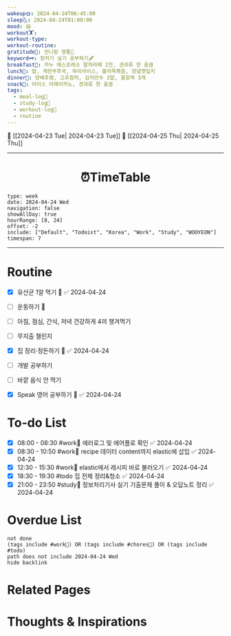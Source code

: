 ```yaml
---
wakeup🌞: 2024-04-24T06:45:00
sleep🌜: 2024-04-24T01:00:00
mood: 😄
workout🏋️: 
workout-type: 
workout-routine: 
gratitude🙏: 언니랑 영통📲
keyword🗝️: 정처기 실기 공부하기🖋️
breakfast🍳: 카누 에스프레소 말차라떼 2잔, 견과류 한 움큼
lunch🍚: 밥, 계란부추국, 하이라이스, 볼어묵볶음, 양념깻잎지
dinner🥗: 양배추찜, 고추참치, 김치만두 3알, 꿀호떡 3개
snack🍬: 아이스 아메리카노, 견과류 한 움큼
tags:
  - meal-log📝
  - study-log📓
  - workout-log💪
  - routine
---
```


🔺 [[2024-04-23 Tue| 2024-04-23 Tue]]
🔻 [[2024-04-25 Thu| 2024-04-25 Thu]]
___
<h1> <center>⏰TimeTable </center> </h1>

```gEvent
type: week
date: 2024-04-24 Wed
navigation: false
showAllDay: true
hourRange: [8, 24]
offset: -2
include: ["Default", "Todoist", "Korea", "Work", "Study", "WOOYEON"]
timespan: 7
```

--- 


# Routine 

- [x] 유산균 1알 먹기 🔼 ✅ 2024-04-24
- [ ] 운동하기 🔼
- [ ] 아침, 점심, 간식, 저녁 건강하게 4끼 챙겨먹기
- [ ] 무지출 챌린지 
- [x] 집 정리·정돈하기 🔼 ✅ 2024-04-24
- [ ] 개발 공부하기
- [ ] 바깥 음식 안 먹기 
- [x] Speak 영어 공부하기 🔼 ✅ 2024-04-24


# To-do List

- [x] 08:00 - 08:30 #work💼 에러로그 및 에어플로 확인 ✅ 2024-04-24
- [x] 08:30 - 10:50 #work💼 recipe 데이터 content까지 elastic에 삽입 ✅ 2024-04-24
- [x] 12:30 - 15:30 #work💼 elastic에서 레시피 바로 불러오기 ✅ 2024-04-24
- [x] 18:30 - 19:30 #todo 집 전체 정리&청소 ✅ 2024-04-24
- [x] 21:00 - 23:50 #study📓 정보처리기사 실기 기출문제 풀이 & 오답노트 정리 ✅ 2024-04-24

# Overdue List
```tasks
not done
(tags include #work💼) OR (tags include #chores🧺) OR (tags include #todo)
path does not include 2024-04-24 Wed
hide backlink
```

# Related Pages



# Thoughts & Inspirations

